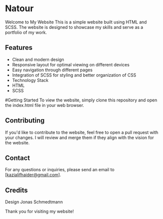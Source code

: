 # Natour
Welcome to My Website
This is a simple website built using HTML and SCSS. The website is designed to showcase my skills and serve as a portfolio of my work.

## Features
- Clean and modern design
- Responsive layout for optimal viewing on different devices
- Easy navigation through different pages
- Integration of SCSS for styling and better organization of CSS
- Technology Stack
- HTML
- SCSS

#Getting Started
To view the website, simply clone this repository and open the index.html file in your web browser.

## Contributing
If you'd like to contribute to the website, feel free to open a pull request with your changes. I will review and merge them if they align with the vision for the website.

## Contact
For any questions or inquiries, please send an email to [kazialifhaider@gmail.com].

## Credits
Design Jonas Schmedtmann

Thank you for visiting my website!
